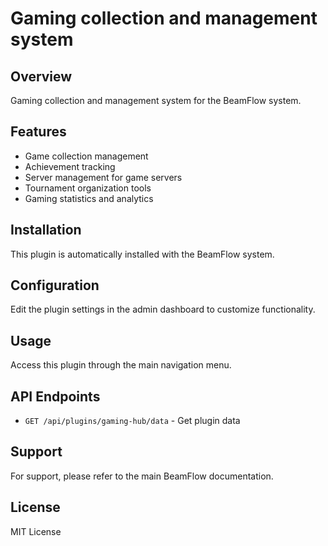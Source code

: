 # Gaming collection and management system

## Overview

Gaming collection and management system for the BeamFlow system.

## Features

- Game collection management
- Achievement tracking
- Server management for game servers
- Tournament organization tools
- Gaming statistics and analytics

## Installation

This plugin is automatically installed with the BeamFlow system.

## Configuration

Edit the plugin settings in the admin dashboard to customize functionality.

## Usage

Access this plugin through the main navigation menu.

## API Endpoints

- `GET /api/plugins/gaming-hub/data` - Get plugin data

## Support

For support, please refer to the main BeamFlow documentation.

## License

MIT License
